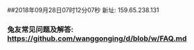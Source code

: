##2018年09月28日07时12分07秒 新址: 159.65.238.131
### 兔友常见问题及解答: https://github.com/wanggonging/d/blob/w/FAQ.md
